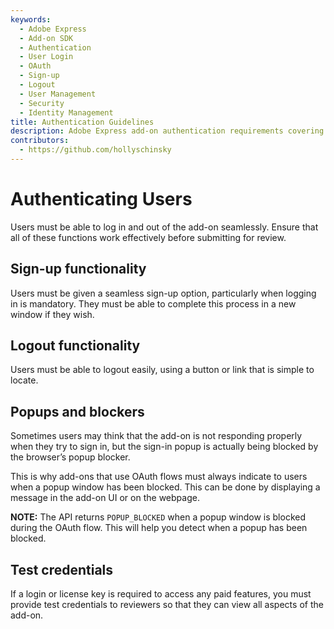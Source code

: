 ```yaml
---
keywords:
  - Adobe Express
  - Add-on SDK
  - Authentication
  - User Login
  - OAuth
  - Sign-up
  - Logout
  - User Management
  - Security
  - Identity Management
title: Authentication Guidelines
description: Adobe Express add-on authentication requirements covering user login, sign-up functionality, logout processes, and security best practices.
contributors:
  - https://github.com/hollyschinsky
---
```


# Authenticating Users

Users must be able to log in and out of the add-on seamlessly. Ensure that all of these functions work effectively before submitting for review.

## Sign-up functionality

Users must be given a seamless sign-up option, particularly when logging in is mandatory. They must be able to complete this process in a new window if they wish.

## Logout functionality

Users must be able to logout easily, using a button or link that is simple to locate.

## Popups and blockers

Sometimes users may think that the add-on is not responding properly when they try to sign in, but the sign-in popup is actually being blocked by the browser’s popup blocker.

This is why add-ons that use OAuth flows must always indicate to users when a popup window has been blocked. This can be done by displaying a message in the add-on UI or on the webpage.

**NOTE:** The API returns `POPUP_BLOCKED` when a popup window is blocked during the OAuth flow. This will help you detect when a popup has been blocked.

## Test credentials

If a login or license key is required to access any paid features, you must provide test credentials to reviewers so that they can view all aspects of the add-on.
